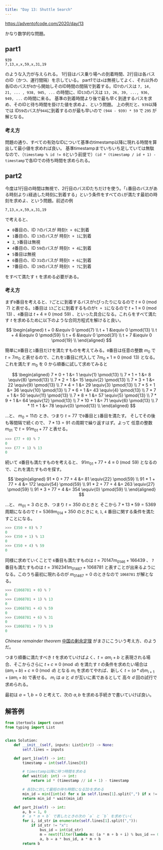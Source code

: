 ```yaml
---
title: "Day 13: Shuttle Search"
---
```


https://adventofcode.com/2020/day/13

かなり数学的な問題。


## part1

```
939
7,13,x,x,59,x,31,19
```

のような入力が与えられる。
1行目はバス乗り場への到着時間、2行目は各バスのID（かつ、運行間隔）を示している。
part1では`x`は無視してよく、それ以外の各IDのバスが`0`から開始しそのID時間の間隔で到着する。ID`7`のバスは `7, 14, 21, ... , 938, 945, ...` の時間に、ID`13`のバスは `13, 26, 39, ..., 936, 949, ...` の時間に来る。
基準の到着時間より後で最も早く到達するバスを求め、そのIDと待ち時間を掛けた値を求めよ、という問題。
上の例だと、`939`以降では ID`59`のバスが`944`に到着するのが最も早いので `(944 - 939) * 59` で `295` が解となる。


### 考え方

問題の通り、すべての有効なIDについて基準のtimestamp以降に現れる時間を算出して最小値を求めれば良い。
基準timestampまでいちいち足していては無駄なので、（`timestamp % id != 0`という前提で）`(id * (timestamp / id + 1) - timestamp`で各IDでの待ち時間を求められる。


## part2

今度は1行目の時間は無視で、2行目のバスIDたちだけを使う。「`i`番目のバスがある時刻より`i`経過した時刻に到着する」という条件をすべての`i`が満たす最初の時刻を求めよ、という問題。前述の例

```
7,13,x,x,59,x,31,19
```

で考えると、

- `0`番目の、ID `7`のバスが 時刻`t + 0`に到着
- `1`番目の、ID `13`のバスが 時刻`t + 1`に到着
- `2`, `3`番目は無視
- `4`番目の、ID `59`のバスが 時刻`t + 4`に到着
- `5`番目は無視
- `6`番目の、ID `31`のバスが 時刻`t + 6`に到着
- `7`番目の、ID `19`のバスが 時刻`t + 7`に到着

をすべて満たす `t` を求める必要がある。


### 考え方

まず`0`番目を考えると、`7`ごとに到着するバスが`t`ぴったりになるので $t\equiv{0}\pmod{7}$ と表せる。`1`番目は `13`ごとに到着するものが`t + 1`になるので $t+1\equiv{0}\pmod{13}$ 、`4`番目は $t+4\equiv{0}\pmod{59}$ 、といった具合になる。これらをすべて満たす $t$ を求めるために以下のような合同方程式を解けると良い。

$$
\begin{aligned}
t + 0 &\equiv 0 \pmod{7} \\
t + 1 &\equiv 0 \pmod{13} \\
t + 4 &\equiv 0 \pmod{59} \\
t + 6 &\equiv 0 \pmod{31} \\
t + 7 &\equiv 0 \pmod{19} \\
\end{aligned}
$$

簡単に`0`番目と`1`番目だけを満たすものを考えてみる。`0`番目は任意の整数 $m_{0}$ で $t= 7 m_{0}$ と表せるので、これを`1`番目に代入して $7 m_{0} + 1 \equiv{0} \pmod{13}$ となる。これを満たす $m_0$ を $0$ から順番に試して求めてみると

$$
\begin{aligned}
7 * 0 + 1 &= 1 \equiv{1} \pmod{13} \\
7 * 1 + 1 &= 8 \equiv{8} \pmod{13} \\
7 * 2 + 1 &= 15 \equiv{2} \pmod{13} \\
7 * 3 + 1 &= 22 \equiv{9} \pmod{13} \\
7 * 4 + 1 &= 29 \equiv{3} \pmod{13} \\
7 * 5 + 1 &= 36 \equiv{10} \pmod{13} \\
7 * 6 + 1 &= 43 \equiv{4} \pmod{13} \\
7 * 7 + 1 &= 50 \equiv{11} \pmod{13} \\
7 * 8 + 1 &= 57 \equiv{5} \pmod{13} \\
7 * 9 + 1 &= 64 \equiv{12} \pmod{13} \\
7 * 10 + 1 &= 71 \equiv{6} \pmod{13} \\
7 * 11 + 1 &= 78 \equiv{0} \pmod{13} \\
\end{aligned}
$$

…と、 $m_0 = 11$の とき、つまり $t = 77$ で`0`番目と`1`番目を満たす。 
そしてその後も等間隔で続くので、 $7 * 13 = 91$ の周期で繰り返すはず。よって 任意の整数 $m_{01}$ で $t = 91 m_{01} + 77$ と表せる。

```python
>>> (77 + 0) % 7
0
>>> (77 + 1) % 13
0
```

続いて `4`番目も満たすものを考えると、 $91 m_{01} + 77 + 4 \equiv{0} \pmod{59}$ となるので、これを満たすものを探す。

$$
\begin{aligned}
91 * 0 + 77 + 4 &= 81 \equiv{22} \pmod{59} \\
91 * 1 + 77 + 4 &= 172 \equiv{54} \pmod{59} \\
91 * 2 + 77 + 4 &= 263 \equiv{27} \pmod{59} \\
91 * 3 + 77 + 4 &= 354 \equiv{0} \pmod{59} \\
\end{aligned}
$$

…と、 $m_{01} = 3$ のとき、つまり $t = 350$ のときと そこから $7 * 13 * 59 = 5369$ 周期になるので $t = 5369 m_{014} + 350$ のときに `0`, `1`, `4` 番目に関する条件を満たすことになる。

```python
>>> (350 + 0) % 7
0
>>> (350 + 1) % 13
0
>>> (350 + 4) % 59
0
```

同様に求めていくことで `6`番目も満たすものは $t = 70147 m_{0146} + 166439$ 、 `7`番目も満たすものは $t = 3162341 m_{01467} + 1068781$ と表すことが出来るようになる。このうち最初に現れるのが $m_{01467} = 0$ のときなので `1068781` が解となる。

```python
>>> (1068781 + 0) % 7
0
>>> (1068781 + 1) % 13
0
>>> (1068781 + 4) % 59
0
>>> (1068781 + 6) % 31
0
>>> (1068781 + 7) % 19
0
```

*Chinese remainder theorem* [中国の剰余定理](https://ja.wikipedia.org/wiki/%E4%B8%AD%E5%9B%BD%E3%81%AE%E5%89%B0%E4%BD%99%E5%AE%9A%E7%90%86) がまさにこういう考え方、のようだ。

つまり順番に満たすべき $t$ を求めていけばよく、$t = a m_{i} + b$ と表現される場合、そこからさらに $t + c \equiv{0} \pmod {d}$ を満たす $t$ の条件を求めたい場合は $(a m_{i} + b) + c \equiv{0} \pmod {d}$ となる $m_{i}$ を求めてやれば、新しく $t = (a * d) m_{i+1} + (a m_{i} + b)$ で表せる。 $m_{i}$ は $a$ と $d$ が互いに素であるとして 高々 $d$ 回の試行で求められる。

最初は $a = 1, b = 0$ と考えて、次の $a, b$ を求める手続きで書いていけば良い。


## 解答例

```python
from itertools import count
from typing import List


class Solution:
    def __init__(self, inputs: List[str]) -> None:
        self.lines = inputs

    def part_1(self) -> int:
        timestamp = int(self.lines[0])

        # timestamp以降に待つ時間を求める
        def wait(id: int) -> int:
            return id * (timestamp // id + 1) - timestamp

        # 各IDに対して最短の待ち時間になるIDを求める
        min_id = min([int(x) for x in self.lines[1].split(",") if x != "x"], key=wait)
        return min_id * wait(min_id)

    def part_2(self) -> int:
        a, b = 1, 0
        # `a * m + b` で表したときの次の `a` と `b` を求めていく
        for i, id_str in enumerate(self.lines[1].split(",")):
            if id_str != "x":
                bus_id = int(id_str)
                m = next(filter(lambda m: (a * m + b + i) % bus_id == 0, count()))
                a, b = a * bus_id, a * m + b
        return b
```
